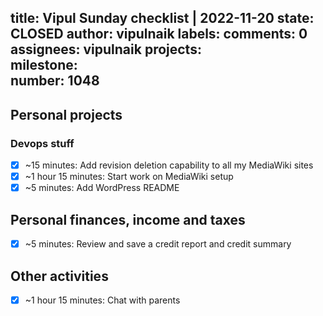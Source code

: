 title:	Vipul Sunday checklist | 2022-11-20
state:	CLOSED
author:	vipulnaik
labels:	
comments:	0
assignees:	vipulnaik
projects:	
milestone:	
number:	1048
--
## Personal projects

### Devops stuff

- [x] ~15 minutes: Add revision deletion capability to all my MediaWiki sites
- [x] ~1 hour 15 minutes: Start work on MediaWiki setup 
- [x] ~5 minutes: Add WordPress README

## Personal finances, income and taxes

- [x] ~5 minutes: Review and save a credit report and credit summary

## Other activities

- [x] ~1 hour 15 minutes: Chat with parents

